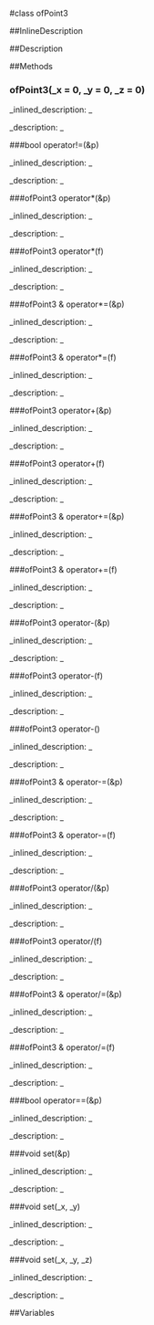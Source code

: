 #class ofPoint3


<!--
_visible: False_
_advanced: False_
_istemplated: False_
-->

##InlineDescription






##Description





##Methods



### ofPoint3(_x = 0, _y = 0, _z = 0)

<!--
_syntax: ofPoint3(_x = 0, _y = 0, _z = 0)_
_name: ofPoint3_
_returns: _
_returns_description: _
_parameters: float _x=0, float _y=0, float _z=0_
_access: public_
_version_started: 0.8.0_
_version_deprecated: _
_summary: _
_constant: False_
_static: False_
_visible: True_
_advanced: False_
-->

_inlined_description: _








_description: _








<!----------------------------------------------------------------------------->

###bool operator!=(&p)

<!--
_syntax: operator!=(&p)_
_name: operator!=_
_returns: bool_
_returns_description: _
_parameters: const ofPoint3 &p_
_access: public_
_version_started: 0.8.0_
_version_deprecated: _
_summary: _
_constant: False_
_static: False_
_visible: True_
_advanced: False_
-->

_inlined_description: _








_description: _








<!----------------------------------------------------------------------------->

###ofPoint3 operator*(&p)

<!--
_syntax: operator*(&p)_
_name: operator*_
_returns: ofPoint3_
_returns_description: _
_parameters: const ofPoint3 &p_
_access: public_
_version_started: 0.8.0_
_version_deprecated: _
_summary: _
_constant: False_
_static: False_
_visible: True_
_advanced: False_
-->

_inlined_description: _








_description: _








<!----------------------------------------------------------------------------->

###ofPoint3 operator*(f)

<!--
_syntax: operator*(f)_
_name: operator*_
_returns: ofPoint3_
_returns_description: _
_parameters: const float f_
_access: public_
_version_started: 0.8.0_
_version_deprecated: _
_summary: _
_constant: False_
_static: False_
_visible: True_
_advanced: False_
-->

_inlined_description: _








_description: _








<!----------------------------------------------------------------------------->

###ofPoint3 & operator*=(&p)

<!--
_syntax: operator*=(&p)_
_name: operator*=_
_returns: ofPoint3 &_
_returns_description: _
_parameters: const ofPoint3 &p_
_access: public_
_version_started: 0.8.0_
_version_deprecated: _
_summary: _
_constant: False_
_static: False_
_visible: True_
_advanced: False_
-->

_inlined_description: _








_description: _








<!----------------------------------------------------------------------------->

###ofPoint3 & operator*=(f)

<!--
_syntax: operator*=(f)_
_name: operator*=_
_returns: ofPoint3 &_
_returns_description: _
_parameters: const float f_
_access: public_
_version_started: 0.8.0_
_version_deprecated: _
_summary: _
_constant: False_
_static: False_
_visible: True_
_advanced: False_
-->

_inlined_description: _








_description: _








<!----------------------------------------------------------------------------->

###ofPoint3 operator+(&p)

<!--
_syntax: operator+(&p)_
_name: operator+_
_returns: ofPoint3_
_returns_description: _
_parameters: const ofPoint3 &p_
_access: public_
_version_started: 0.8.0_
_version_deprecated: _
_summary: _
_constant: False_
_static: False_
_visible: True_
_advanced: False_
-->

_inlined_description: _








_description: _








<!----------------------------------------------------------------------------->

###ofPoint3 operator+(f)

<!--
_syntax: operator+(f)_
_name: operator+_
_returns: ofPoint3_
_returns_description: _
_parameters: const float f_
_access: public_
_version_started: 0.8.0_
_version_deprecated: _
_summary: _
_constant: False_
_static: False_
_visible: True_
_advanced: False_
-->

_inlined_description: _








_description: _








<!----------------------------------------------------------------------------->

###ofPoint3 & operator+=(&p)

<!--
_syntax: operator+=(&p)_
_name: operator+=_
_returns: ofPoint3 &_
_returns_description: _
_parameters: const ofPoint3 &p_
_access: public_
_version_started: 0.8.0_
_version_deprecated: _
_summary: _
_constant: False_
_static: False_
_visible: True_
_advanced: False_
-->

_inlined_description: _








_description: _








<!----------------------------------------------------------------------------->

###ofPoint3 & operator+=(f)

<!--
_syntax: operator+=(f)_
_name: operator+=_
_returns: ofPoint3 &_
_returns_description: _
_parameters: const float f_
_access: public_
_version_started: 0.8.0_
_version_deprecated: _
_summary: _
_constant: False_
_static: False_
_visible: True_
_advanced: False_
-->

_inlined_description: _








_description: _








<!----------------------------------------------------------------------------->

###ofPoint3 operator-(&p)

<!--
_syntax: operator-(&p)_
_name: operator-_
_returns: ofPoint3_
_returns_description: _
_parameters: const ofPoint3 &p_
_access: public_
_version_started: 0.8.0_
_version_deprecated: _
_summary: _
_constant: False_
_static: False_
_visible: True_
_advanced: False_
-->

_inlined_description: _








_description: _








<!----------------------------------------------------------------------------->

###ofPoint3 operator-(f)

<!--
_syntax: operator-(f)_
_name: operator-_
_returns: ofPoint3_
_returns_description: _
_parameters: const float f_
_access: public_
_version_started: 0.8.0_
_version_deprecated: _
_summary: _
_constant: False_
_static: False_
_visible: True_
_advanced: False_
-->

_inlined_description: _








_description: _








<!----------------------------------------------------------------------------->

###ofPoint3 operator-()

<!--
_syntax: operator-()_
_name: operator-_
_returns: ofPoint3_
_returns_description: _
_parameters: _
_access: public_
_version_started: 0.8.0_
_version_deprecated: _
_summary: _
_constant: False_
_static: False_
_visible: True_
_advanced: False_
-->

_inlined_description: _








_description: _








<!----------------------------------------------------------------------------->

###ofPoint3 & operator-=(&p)

<!--
_syntax: operator-=(&p)_
_name: operator-=_
_returns: ofPoint3 &_
_returns_description: _
_parameters: const ofPoint3 &p_
_access: public_
_version_started: 0.8.0_
_version_deprecated: _
_summary: _
_constant: False_
_static: False_
_visible: True_
_advanced: False_
-->

_inlined_description: _








_description: _








<!----------------------------------------------------------------------------->

###ofPoint3 & operator-=(f)

<!--
_syntax: operator-=(f)_
_name: operator-=_
_returns: ofPoint3 &_
_returns_description: _
_parameters: const float f_
_access: public_
_version_started: 0.8.0_
_version_deprecated: _
_summary: _
_constant: False_
_static: False_
_visible: True_
_advanced: False_
-->

_inlined_description: _








_description: _








<!----------------------------------------------------------------------------->

###ofPoint3 operator/(&p)

<!--
_syntax: operator/(&p)_
_name: operator/_
_returns: ofPoint3_
_returns_description: _
_parameters: const ofPoint3 &p_
_access: public_
_version_started: 0.8.0_
_version_deprecated: _
_summary: _
_constant: False_
_static: False_
_visible: True_
_advanced: False_
-->

_inlined_description: _








_description: _








<!----------------------------------------------------------------------------->

###ofPoint3 operator/(f)

<!--
_syntax: operator/(f)_
_name: operator/_
_returns: ofPoint3_
_returns_description: _
_parameters: const float f_
_access: public_
_version_started: 0.8.0_
_version_deprecated: _
_summary: _
_constant: False_
_static: False_
_visible: True_
_advanced: False_
-->

_inlined_description: _








_description: _








<!----------------------------------------------------------------------------->

###ofPoint3 & operator/=(&p)

<!--
_syntax: operator/=(&p)_
_name: operator/=_
_returns: ofPoint3 &_
_returns_description: _
_parameters: const ofPoint3 &p_
_access: public_
_version_started: 0.8.0_
_version_deprecated: _
_summary: _
_constant: False_
_static: False_
_visible: True_
_advanced: False_
-->

_inlined_description: _








_description: _








<!----------------------------------------------------------------------------->

###ofPoint3 & operator/=(f)

<!--
_syntax: operator/=(f)_
_name: operator/=_
_returns: ofPoint3 &_
_returns_description: _
_parameters: const float f_
_access: public_
_version_started: 0.8.0_
_version_deprecated: _
_summary: _
_constant: False_
_static: False_
_visible: True_
_advanced: False_
-->

_inlined_description: _








_description: _








<!----------------------------------------------------------------------------->

###bool operator==(&p)

<!--
_syntax: operator==(&p)_
_name: operator==_
_returns: bool_
_returns_description: _
_parameters: const ofPoint3 &p_
_access: public_
_version_started: 0.8.0_
_version_deprecated: _
_summary: _
_constant: False_
_static: False_
_visible: True_
_advanced: False_
-->

_inlined_description: _








_description: _








<!----------------------------------------------------------------------------->

###void set(&p)

<!--
_syntax: set(&p)_
_name: set_
_returns: void_
_returns_description: _
_parameters: ofPoint3 &p_
_access: public_
_version_started: 0.8.0_
_version_deprecated: _
_summary: _
_constant: False_
_static: False_
_visible: True_
_advanced: False_
-->

_inlined_description: _








_description: _








<!----------------------------------------------------------------------------->

###void set(_x, _y)

<!--
_syntax: set(_x, _y)_
_name: set_
_returns: void_
_returns_description: _
_parameters: float _x, float _y_
_access: public_
_version_started: 0.8.0_
_version_deprecated: _
_summary: _
_constant: False_
_static: False_
_visible: True_
_advanced: False_
-->

_inlined_description: _








_description: _








<!----------------------------------------------------------------------------->

###void set(_x, _y, _z)

<!--
_syntax: set(_x, _y, _z)_
_name: set_
_returns: void_
_returns_description: _
_parameters: float _x, float _y, float _z_
_access: public_
_version_started: 0.8.0_
_version_deprecated: _
_summary: _
_constant: False_
_static: False_
_visible: True_
_advanced: False_
-->

_inlined_description: _








_description: _








<!----------------------------------------------------------------------------->

##Variables



